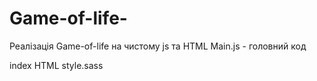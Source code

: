 # Game-of-life-
Реалізація Game-of-life на чистому js та HTML
Main.js - головний код
  
index HTML
style.sass
